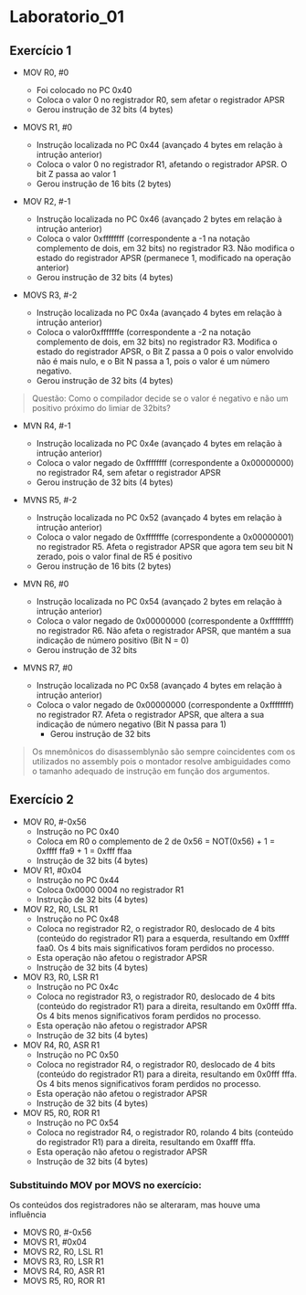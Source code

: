 # Laboratorio_01
 
## Exercício 1
- MOV R0, #0 
    - Foi colocado no PC 0x40
    - Coloca o valor 0 no registrador R0, sem afetar o registrador APSR
    - Gerou instrução de 32 bits (4 bytes)

- MOVS R1, #0
    - Instrução localizada no PC 0x44 (avançado 4 bytes em relação à intrução anterior)
    - Coloca o valor 0 no registrador R1, afetando o registrador APSR. O bit Z passa ao valor 1
    - Gerou instrução de 16 bits (2 bytes)

- MOV R2, #-1
    - Instrução localizada no PC 0x46 (avançado 2 bytes em relação à intrução anterior)
    - Coloca o valor 0xffffffff (correspondente a -1 na notação complemento de dois, em 32 bits) no registrador R3. Não modifica o estado do registrador APSR (permanece 1, modificado na operação anterior)
    - Gerou instrução de 32 bits (4 bytes)

- MOVS R3, #-2
    - Instrução localizada no PC 0x4a (avançado 4 bytes em relação à intrução anterior)
    - Coloca o valor0xfffffffe (correspondente a -2 na notação complemento de dois, em 32 bits) no registrador R3. Modifica o estado do registrador APSR, o Bit Z passa a 0 pois o valor envolvido não é mais nulo, e o Bit N passa a 1, pois o valor é um número negativo.
    - Gerou instrução de 32 bits (4 bytes)

> Questão: Como o compilador decide se o valor é negativo e não um positivo próximo do limiar de 32bits?


- MVN R4, #-1
    - Instrução localizada no PC 0x4e (avançado 4 bytes em relação à intrução anterior)
    - Coloca o valor negado de 0xffffffff (correspondente a 0x00000000) no registrador R4, sem afetar o registrador APSR
    - Gerou instrução de 32 bits (4 bytes)

- MVNS R5, #-2
    - Instrução localizada no PC 0x52 (avançado 4 bytes em relação à intrução anterior)
   - Coloca o valor negado de 0xfffffffe (correspondente a 0x00000001) no registrador R5. Afeta o registrador APSR que agora tem seu bit N zerado, pois o valor final de R5 é positivo
    - Gerou instrução de 16 bits (2 bytes)


- MVN R6, #0
   - Instrução localizada no PC 0x54 (avançado 2 bytes em relação à intrução anterior)
   - Coloca o valor negado de 0x00000000 (correspondente a 0xffffffff) no registrador R6. Não afeta o registrador APSR, que mantém a sua indicação de número positivo (Bit N = 0) 
    - Gerou instrução de 32 bits

- MVNS R7, #0
  - Instrução localizada no PC 0x58 (avançado 4 bytes em relação à intrução anterior)
  - Coloca o valor negado de 0x00000000 (correspondente a 0xffffffff) no registrador R7. Afeta o registrador APSR, que altera a sua indicação de número negativo (Bit N passa para 1) 
    - Gerou instrução de 32 bits

> Os mnemônicos do disassemblynão são sempre coincidentes com os utilizados no assembly pois o montador resolve ambiguidades como o tamanho adequado de instrução em função dos argumentos.


## Exercício 2

- MOV R0, #-0x56
    - Instrução no PC 0x40
    - Coloca em R0 o complemento de 2 de 0x56 = NOT(0x56) + 1 = 0xffff ffa9 + 1 = 0xfff ffaa
    - Instrução de 32 bits (4 bytes)
- MOV R1, #0x04
    - Instrução no PC 0x44
    - Coloca 0x0000 0004 no registrador R1
    - Instrução de 32 bits (4 bytes)
- MOV R2, R0, LSL R1
    - Instrução no PC 0x48
    - Coloca  no registrador R2, o registrador R0, deslocado de 4 bits (conteúdo do registrador R1) para a esquerda, resultando em 0xffff faa0. Os 4 bits mais significativos foram perdidos no processo. 
    - Esta operação não afetou o registrador APSR
    - Instrução de 32 bits (4 bytes)
- MOV R3, R0, LSR R1
    - Instrução no PC 0x4c
    - Coloca  no registrador R3, o registrador R0, deslocado de 4 bits (conteúdo do registrador R1) para a direita, resultando em 0x0fff fffa. Os 4 bits menos significativos foram perdidos no processo. 
    - Esta operação não afetou o registrador APSR
    - Instrução de 32 bits (4 bytes)
- MOV R4, R0, ASR R1
    - Instrução no PC 0x50
    - Coloca  no registrador R4, o registrador R0, deslocado de 4 bits (conteúdo do registrador R1) para a direita, resultando em 0x0fff fffa. Os 4 bits menos significativos foram perdidos no processo. 
    - Esta operação não afetou o registrador APSR
    - Instrução de 32 bits (4 bytes)
- MOV R5, R0, ROR R1
    - Instrução no PC 0x54
    - Coloca  no registrador R4, o registrador R0, rolando 4 bits (conteúdo do registrador R1) para a direita, resultando em 0xafff fffa.
    - Esta operação não afetou o registrador APSR
    - Instrução de 32 bits (4 bytes)

### Substituindo MOV por MOVS no exercício:
Os conteúdos dos registradores não se alteraram, mas houve uma influência  

- MOVS R0, #-0x56
- MOVS R1, #0x04
- MOVS R2, R0, LSL R1
- MOVS R3, R0, LSR R1
- MOVS R4, R0, ASR R1
- MOVS R5, R0, ROR R1
